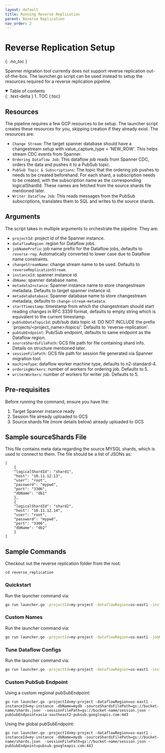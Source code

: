 ```yaml
---
layout: default
title: Running Reverse Replication
parent: Reverse Replication
nav_order: 2
---
```


# Reverse Replication Setup
{: .no_toc }

Spanner migration tool currently does not support reverse replication out-of-the-box.
The launcher.go script can be used instead to setup the resources required for a 
reverse replication pipeline.

<details open markdown="block">
  <summary>
    Table of contents
  </summary>
  {: .text-delta }
1. TOC
{:toc}
</details>

## Resources
The pipeline requires a few GCP resources to be setup. The launcher script creates these resources for you, skipping creation if they already exist. The resources are:
- `Change Stream`: The target spanner database should have a changestream setup with value_capture_type = 'NEW_ROW'. This helps stream CDC events from Spanner.
- `Ordering Dataflow Job`: This dataflow job reads from Spanner CDC, orders the data and pushes it to a PubSub topic.
- `PubSub Topic & Subscriptions`: The topic that the ordering job pushes to needs to be created beforehand. For each shard, a subscription needs to be created, with the subscription name as the corresponding logicalShardId. These names are fetched from the source shards file mentioned later.
- `Writer Dataflow Job`: This reads messages from the PubSub subscriptions, translates them to SQL and writes to the source shards.

## Arguments

The script takes in multiple arguments to orchestrate the pipeline. They are:
- `projectId`: project id of the Spanner instance.
- `dataflowRegion`: region for Dataflow jobs.
- `jobNamePrefix`: job name prefix for the Dataflow jobs, defaults to `reverse-rep`. Automatically converted to lower case due to Dataflow name constraints.
- `changeStreamName`: change stream name to be used. Defaults to `reverseReplicationStream`.
- `instanceId`: spanner instance id.
- `dbName`: spanner database name.
- `metadataInstance`: Spanner instance name to store changestream metadata. Defaults to target spanner instance id.
- `metadataDatabase`: Spanner database name to store changestream metadata, defaults to `change-stream-metadata`.
- `startTimestamp`: timestamp from which the changestream should start reading changes in RFC 3339 format, defaults to empty string which is equivalent to the current timestamp.
- `pubSubDataTopicId`: pub/sub data topic id. DO NOT INCLUDE the prefix 'projects/<project_name>/topics/'. Defaults to 'reverse-replication'.
- `pubSubEndpoint`: Pub/Sub endpoint, defaults to same endpoint as the Dataflow region.
- `sourceShardsFilePath`: GCS file path for file containing shard info. Details on structure mentioned later.
- `sessionFilePath`: GCS file path for session file generated via Spanner migration tool.
- `machineType`: dataflow worker machine type, defaults to n2-standard-4.
- `orderingWorkers`: number of workers for ordering job. Defaults to 5.
- `writerWorkers`: number of workers for writer job. Defaults to 5.

## Pre-requisites
Before running the command, ensure you have the:
1) Target Spanner instance ready
2) Session file already uploaded to GCS
3) Source shards file (more details below) already uploaded to GCS

## Sample sourceShards File
This file contains meta data regarding the source MYSQL shards, which is used to connect to them.
The file should be a list of JSONs as:
```
[
    {
    "logicalShardId": "shard1",
    "host": "10.11.12.13",
    "user": "root",
    "password": "mypwd",
    "port": "3306",
    "dbName": "db1"
    },
    {
    "logicalShardId": "shard2",
    "host": "10.11.12.14",
    "user": "root",
    "password": "mypwd",
    "port": "3306",
    "dbName": "db2"
    }
]
```

## Sample Commands
Checkout out the reverse replication folder from the root:
```
cd reverse_replication
```
### Quickstart
Run the launcher command via:
```sh
go run launcher.go -projectId=my-project -dataflowRegion=us-east1 -instanceId=my-instance -dbName=mydb -sourceShardsFilePath=gs://bucket-name/shards.json  -sessionFilePath=gs://bucket-name/session.json 
``` 
### Custom Names
Run the launcher command via:
```sh
go run launcher.go -projectId=my-project -dataflowRegion=us-east1 -jobNamePrefix=reverse-rep -changeStreamName=mystream -instanceId=my-instance -dbName=mydb -metadataInstance=my-instance -metadataDatabase=stream-metadb -pubSubDataTopicId=my-topic -sourceShardsFilePath=gs://bucket-name/shards.json  -sessionFilePath=gs://bucket-name/session.json 
``` 
### Tune Dataflow Configs
Run the launcher command via:
```sh
go run launcher.go -projectId=my-project -dataflowRegion=us-east1 -instanceId=my-instance -dbName=mydb -sourceShardsFilePath=gs://bucket-name/shards.json  -sessionFilePath=gs://bucket-name/session.json -machineType=e2-standard-2 -orderingWorkers=10 -writerWorkers=8
``` 
### Custom PubSub Endpoint
Using a custom regional pubSubEndpoint:
```
go run launcher.go -projectId=my-project -dataflowRegion=us-east1 -instanceId=my-instance -dbName=mydb -sourceShardsFilePath=gs://bucket-name/shards.json  -sessionFilePath=gs://bucket-name/session.json -pubSubEndpoint=asia-southeast2-pubsub.googleapis.com:443 
```
Using the global pubSubEndpoint:
```
go run launcher.go -projectId=my-project -dataflowRegion=us-east1 -instanceId=my-instance -dbName=mydb -sourceShardsFilePath=gs://bucket-name/shards.json  -sessionFilePath=gs://bucket-name/session.json -pubSubEndpoint=pubsub.googleapis.com:443
```
